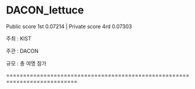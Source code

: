 # DACON_lettuce

Public score 1st 0.07214 | Private score 4rd 0.07303

주최 : KIST

주관 : DACON

규모 : 총 여명 참가

===========================================================================
